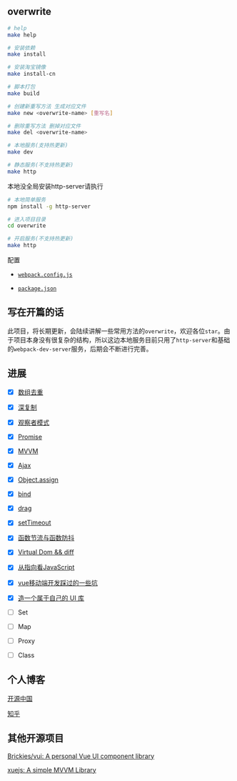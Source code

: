 ## overwrite

```bash
# help
make help

# 安装依赖
make install

# 安装淘宝镜像
make install-cn

# 脚本打包
make build

# 创建新重写方法 生成对应文件
make new <overwrite-name> [重写名]

# 删除重写方法 删掉对应文件
make del <overwrite-name>

# 本地服务(支持热更新)
make dev

# 静态服务(不支持热更新)
make http

```
本地没全局安装http-server请执行
```bash
# 本地简单服务
npm install -g http-server

# 进入项目目录
cd overwrite

# 开启服务(不支持热更新)
make http
```

配置

+ [`webpack.config.js`](https://github.com/xuqiang521/overwrite/blob/master/webpack.config.js)

+ [`package.json`](https://github.com/xuqiang521/overwrite/blob/master/package.json)

## 写在开篇的话

此项目，将长期更新，会陆续讲解一些常用方法的`overwrite`，欢迎各位`star`。由于项目本身没有很复杂的结构，所以这边本地服务目前只用了`http-server`和基础的`webpack-dev-server`服务，后期会不断进行完善。

## 进展

- [x] [数组去重](https://github.com/xuqiang521/overwrite/tree/master/src/my-unique)
- [x] [深复制](https://github.com/xuqiang521/overwrite/tree/master/src/my-clone)
- [x] [观察者模式](https://github.com/xuqiang521/overwrite/tree/master/src/my-observer)
- [x] [Promise](https://github.com/xuqiang521/overwrite/tree/master/src/my-promise)
- [x] [MVVM](https://github.com/xuqiang521/overwrite/tree/master/src/my-mvvm)
- [x] [Ajax](https://github.com/xuqiang521/overwrite/tree/master/src/my-ajax)
- [x] [Object.assign](https://github.com/xuqiang521/overwrite/tree/master/src/my-assign)
- [x] [bind](https://github.com/xuqiang521/overwrite/tree/master/src/my-bind)
- [x] [drag](https://github.com/xuqiang521/overwrite/tree/master/src/my-drag)
- [x] [setTimeout](https://github.com/xuqiang521/overwrite/tree/master/src/my-setTimeout)
- [x] [函数节流与函数防抖](https://github.com/xuqiang521/overwrite/tree/master/src/my-debounceThrottle)
- [x] [Virtual Dom && diff](https://github.com/xuqiang521/overwrite/tree/master/src/my-virtual-dom)
- [x] [从指向看JavaScript](https://zhuanlan.zhihu.com/p/28058983)
- [x] [vue移动端开发踩过的一些坑](https://zhuanlan.zhihu.com/p/30419351)
- [x] [造一个属于自己的 UI 库](https://zhuanlan.zhihu.com/p/32030232)
- [ ] Set
- [ ] Map
- [ ] Proxy
- [ ] Class


## 个人博客

[开源中国](https://my.oschina.net/qiangdada)

[知乎](https://www.zhihu.com/people/qiangdada520/activities)

## 其他开源项目

[Brickies/vui: A personal Vue UI component library](https://github.com/Brickies/vui)

[xuejs: A simple MVVM Library](https://github.com/xuqiang521/xuejs)

